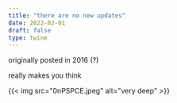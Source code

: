 ```yaml
---
title: "there are no new updates"
date: 2022-02-01
draft: false
type: twine
---
```


originally posted in 2016 (?)

really makes you think

{{< img src="0nPSPCE.jpeg" alt="very deep" >}}
